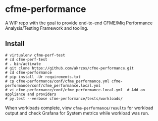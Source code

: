# cfme-performance

A WIP repo with the goal to provide end-to-end CFME/Miq Performance Analysis/Testing Framework and tooling.

## Install

```shell
# virtualenv cfme-perf-test
# cd cfme-perf-test
# . bin/activate
# git clone https://github.com/akrzos/cfme-performance.git
# cd cfme-performance
# pip install -Ur requirements.txt
# cp cfme-performance/conf/cfme_performance.yml cfme-performance/conf/cfme_performance.local.yml
# vi cfme-performance/conf/cfme_performance.local.yml  # Add an appliance and providers
# py.test --verbose cfme-performance/tests/workloads/
```

When workloads complete, view `cfme-performance/results` for workload output and check Grafana for System metrics while workload was run.
